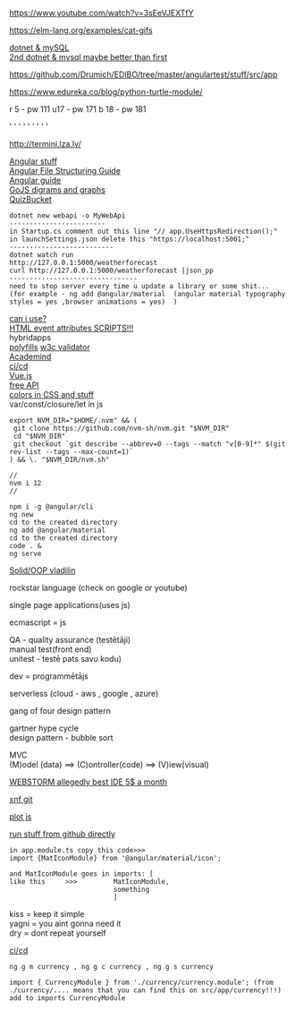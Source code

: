 https://www.youtube.com/watch?v=3sEeVJEXTfY

https://elm-lang.org/examples/cat-gifs










[dotnet & mySQL](https://docs.microsoft.com/en-us/aspnet/core/tutorials/first-mvc-app/start-mvc?view=aspnetcore-3.1&tabs=visual-studio-code)   
[2nd dotnet & mysql maybe better than first](https://dev.mysql.com/doc/connector-net/en/connector-net-entityframework-core-example.html)  



https://github.com/Drumich/EDIBO/tree/master/angulartest/stuff/src/app  

https://www.edureka.co/blog/python-turtle-module/  

r 5 - pw 111
u17 - pw 171
b 18 - pw 181



'
'
'
'
'
'
'
'
'


http://termini.lza.lv/






[Angular stuff](https://material.angular.io/components/categories)    
[Angular File Structuring Guide](https://angular.io/guide/file-structure)  
[Angular guide](https://code.tutsplus.com/tutorials/beginners-guide-to-angular-4-components--cms-29674)    
[GoJS digrams and graphs](https://gojs.net/latest/index.html)   
[QuizBucket](http://quizbucket.org/)   

```
dotnet new webapi -o MyWebApi
------------------------
in Startup.cs comment out this line "// app.UseHttpsRedirection();"
in launchSettings.json delete this "https://localhost:5001;"
--------------------------
dotnet watch run    
http://127.0.0.1:5000/weatherforecast       
curl http://127.0.0.1:5000/weatherforecast |json_pp   
--------------------------------
need to stop server every time u update a library or some shit...  (for example - ng add @angular/material  (angular material typography styles = yes ,browser animations = yes)  )   

```

[can i use?](https://caniuse.com/)    
[HTML event attributes SCRIPTS!!!](https://www.w3schools.com/tags/ref_eventattributes.asp)      
hybridapps    
[polyfills](https://en.wikipedia.org/wiki/Polyfill_(programming)) 
[w3c validator](https://validator.w3.org/)    
[Academind](https://www.youtube.com/c/Academind/videos)   
[ci/cd](https://en.wikipedia.org/wiki/CI/CD)    
[Vue.js](https://en.wikipedia.org/wiki/Vue.js)    
[free API](https://any-api.com/)    
[colors in CSS and stuff](https://developer.mozilla.org/en-US/docs/Web/HTML/Applying_color)   
var/const/closure/let   in js   
```
export NVM_DIR="$HOME/.nvm" && (
 git clone https://github.com/nvm-sh/nvm.git "$NVM_DIR"
 cd "$NVM_DIR"
 git checkout `git describe --abbrev=0 --tags --match "v[0-9]*" $(git rev-list --tags --max-count=1)`
) && \. "$NVM_DIR/nvm.sh"

//
nvm i 12
//
```


  
  

```
npm i -g @angular/cli   
ng new  
cd to the created directory   
ng add @angular/material   
cd to the created directory   
code . &    
ng serve    

```


[Solid/OOP vladilin](https://www.youtube.com/channel/UCg8ss4xW9jASrqWGP30jXiw)    

rockstar language (check on google or youtube)    

single page applications(uses js)   

ecmascript  = js    





QA - quality assurance (testētāji)  
manual test(front end)    
unitest - testē pats savu kodu)        



dev = programmētājs   
  


serverless (cloud - aws , google , azure)   

gang of four design pattern  
 
gartner hype cycle     
design pattern - bubble sort   

MVC  
(M)odel (data) ==> (C)ontroller(code) ==> (V)iew(visual)   

[WEBSTORM allegedly best IDE 5$ a month](https://www.jetbrains.com/webstorm/)  

[xnf git](https://github.com/xnf/edibo-angular)   

[plot js](https://plotly.com/javascript/)  

[run stuff from github directly](https://stackoverflow.com/questions/6551446/can-i-run-html-files-directly-from-github-instead-of-just-viewing-their-source)  



```
in app.module.ts copy this code>>> 
import {MatIconModule} from '@angular/material/icon'; 

and MatIconModule goes in imports: [
like this     >>>         MatIconModule,
                          something
                          ]
```




kiss = keep it simple  
yagni = you aint gonna need it  
dry = dont repeat yourself  

[ci/cd](https://en.wikipedia.org/wiki/CI/CD)  

```
ng g m currency , ng g c currency , ng g s currency
```



```
import { CurrencyModule } from './currency/currency.module'; (from ./currency/.... means that you can find this on src/app/currency!!!)
add to imports CurrencyModule
```

